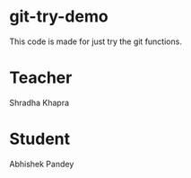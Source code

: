 # git-try-demo
This code is made for just try the git functions.

# Teacher
Shradha Khapra

# Student
Abhishek Pandey
